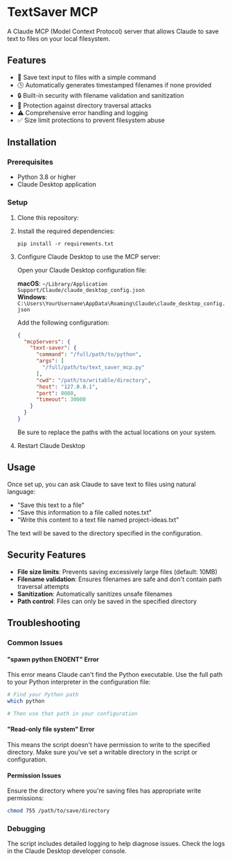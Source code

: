 # TextSaver MCP

A Claude MCP (Model Context Protocol) server that allows Claude to save text to files on your local filesystem.

## Features

- 📝 Save text input to files with a simple command
- 🕒 Automatically generates timestamped filenames if none provided
- 🔒 Built-in security with filename validation and sanitization
- 🚫 Protection against directory traversal attacks
- ⚠️ Comprehensive error handling and logging
- ✅ Size limit protections to prevent filesystem abuse

## Installation

### Prerequisites

- Python 3.8 or higher
- Claude Desktop application

### Setup

1. Clone this repository:

2. Install the required dependencies:
   ```
   pip install -r requirements.txt
   ```

3. Configure Claude Desktop to use the MCP server:

   Open your Claude Desktop configuration file:
   
   **macOS**: `~/Library/Application Support/Claude/claude_desktop_config.json`  
   **Windows**: `C:\Users\YourUsername\AppData\Roaming\Claude\claude_desktop_config.json`

   Add the following configuration:
   ```json
   {
     "mcpServers": {
       "text-saver": {
         "command": "/full/path/to/python",
         "args": [
           "/full/path/to/text_saver_mcp.py"
         ],
         "cwd": "/path/to/writable/directory",
         "host": "127.0.0.1",
         "port": 8080,
         "timeout": 30000
       }
     }
   }
   ```
   
   Be sure to replace the paths with the actual locations on your system.

4. Restart Claude Desktop

## Usage

Once set up, you can ask Claude to save text to files using natural language:

- "Save this text to a file"
- "Save this information to a file called notes.txt"
- "Write this content to a text file named project-ideas.txt"

The text will be saved to the directory specified in the configuration.

## Security Features

- **File size limits**: Prevents saving excessively large files (default: 10MB)
- **Filename validation**: Ensures filenames are safe and don't contain path traversal attempts
- **Sanitization**: Automatically sanitizes unsafe filenames
- **Path control**: Files can only be saved in the specified directory

## Troubleshooting

### Common Issues

#### "spawn python ENOENT" Error
This error means Claude can't find the Python executable. Use the full path to your Python interpreter in the configuration file:

```bash
# Find your Python path
which python

# Then use that path in your configuration
```

#### "Read-only file system" Error
This means the script doesn't have permission to write to the specified directory. Make sure you've set a writable directory in the script or configuration.

#### Permission Issues
Ensure the directory where you're saving files has appropriate write permissions:

```bash
chmod 755 /path/to/save/directory
```

### Debugging

The script includes detailed logging to help diagnose issues. Check the logs in the Claude Desktop developer console.

